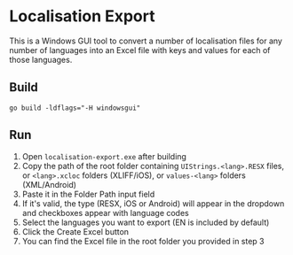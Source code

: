 # Localisation Export

This is a Windows GUI tool to convert a number of localisation files for any number of languages into an Excel file with keys and values for each of those languages.

## Build

```shell
go build -ldflags="-H windowsgui"
```

## Run

1. Open `localisation-export.exe` after building
2. Copy the path of the root folder containing `UIStrings.<lang>.RESX` files, or `<lang>.xcloc` folders (XLIFF/iOS), or `values-<lang>` folders (XML/Android)
3. Paste it in the Folder Path input field
4. If it's valid, the type (RESX, iOS or Android) will appear in the dropdown and checkboxes appear with language codes
5. Select the languages you want to export (EN is included by default)
6. Click the Create Excel button
7. You can find the Excel file in the root folder you provided in step 3
